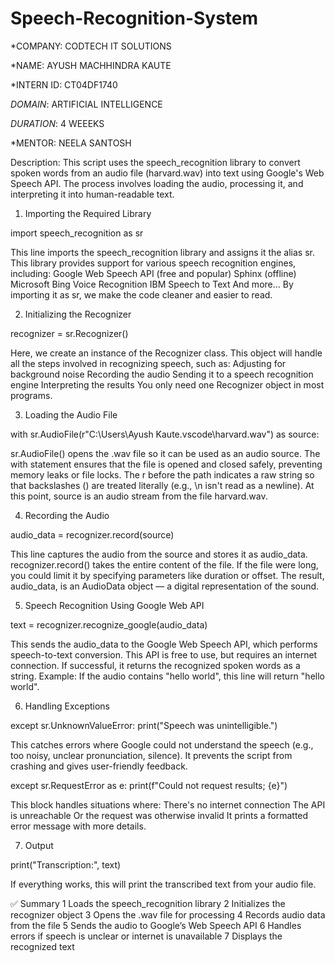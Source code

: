# Speech-Recognition-System

*COMPANY: CODTECH IT SOLUTIONS

*NAME: AYUSH MACHHINDRA KAUTE

*INTERN ID: CT04DF1740

*DOMAIN*: ARTIFICIAL INTELLIGENCE

*DURATION*: 4 WEEEKS

*MENTOR: NEELA SANTOSH

Description:
This script uses the speech_recognition library to convert spoken words from an audio file (harvard.wav) into text using Google's Web Speech API. The process involves loading the audio, processing it, and interpreting it into human-readable text.

1. Importing the Required Library
 
import speech_recognition as sr

This line imports the speech_recognition library and assigns it the alias sr. This library provides support for various speech recognition engines, including:
Google Web Speech API (free and popular)
Sphinx (offline)
Microsoft Bing Voice Recognition
IBM Speech to Text
And more...
By importing it as sr, we make the code cleaner and easier to read.

2. Initializing the Recognizer

recognizer = sr.Recognizer()

Here, we create an instance of the Recognizer class. This object will handle all the steps involved in recognizing speech, such as:
Adjusting for background noise
Recording the audio
Sending it to a speech recognition engine
Interpreting the results
You only need one Recognizer object in most programs.

3. Loading the Audio File

with sr.AudioFile(r"C:\Users\Ayush Kaute\.vscode\harvard.wav") as source:

sr.AudioFile() opens the .wav file so it can be used as an audio source.
The with statement ensures that the file is opened and closed safely, preventing memory leaks or file locks.
The r before the path indicates a raw string so that backslashes (\) are treated literally (e.g., \n isn't read as a newline).
At this point, source is an audio stream from the file harvard.wav.

4. Recording the Audio

audio_data = recognizer.record(source)

This line captures the audio from the source and stores it as audio_data.
recognizer.record() takes the entire content of the file.
If the file were long, you could limit it by specifying parameters like duration or offset.
The result, audio_data, is an AudioData object — a digital representation of the sound.

5. Speech Recognition Using Google Web API

text = recognizer.recognize_google(audio_data)

This sends the audio_data to the Google Web Speech API, which performs speech-to-text conversion.
This API is free to use, but requires an internet connection.
If successful, it returns the recognized spoken words as a string.
Example:
If the audio contains "hello world", this line will return "hello world".

6. Handling Exceptions

except sr.UnknownValueError:
    print("Speech was unintelligible.")
    
This catches errors where Google could not understand the speech (e.g., too noisy, unclear pronunciation, silence). It prevents the script from crashing and gives user-friendly feedback.

except sr.RequestError as e:
    print(f"Could not request results; {e}")
    
This block handles situations where:
There's no internet connection
The API is unreachable
Or the request was otherwise invalid
It prints a formatted error message with more details.

7. Output

print("Transcription:", text)

If everything works, this will print the transcribed text from your audio file.

✅ Summary
1	Loads the speech_recognition library
2	Initializes the recognizer object
3	Opens the .wav file for processing
4	Records audio data from the file
5	Sends the audio to Google’s Web Speech API
6	Handles errors if speech is unclear or internet is unavailable
7	Displays the recognized text
